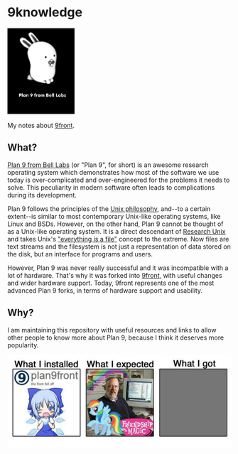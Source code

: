 # 9knowledge

<img src="img/plan9bunnyblack.jpg" width="30%"/>

My notes about [9front](http://9front.org/).

## What?

[Plan 9 from Bell Labs](https://p9f.org/about.html) (or "Plan 9", for short) is an awesome research operating system which demonstrates how most of the software we use today is over-complicated and over-engineered for the problems it needs to solve. This peculiarity in modern software often leads to complications during its development.

Plan 9 follows the principles of the [Unix philosophy](https://en.wikipedia.org/wiki/Unix_philosophy), and--to a certain extent--is similar to most contemporary Unix-like operating systems, like Linux and BSDs. However, on the other hand, Plan 9 cannot be thought of as a Unix-like operating system. It is a direct descendant of [Research Unix](https://en.wikipedia.org/wiki/Research_Unix) and takes Unix's ["everything is a file"](https://en.wikipedia.org/wiki/Everything_is_a_file) concept to the extreme. Now files are text streams and the filesystem is not just a representation of data stored on the disk, but an interface for programs and users.

However, Plan 9 was never really successful and it was incompatible with a lot of hardware. That's why it was forked into [9front](http://9front.org/), with useful changes and wider hardware support. Today, 9front represents one of the most advanced Plan 9 forks, in terms of hardware support and usability.

## Why?

I am maintaining this repository with useful resources and links to allow other people to know more about Plan 9, because I think it deserves more popularity.

![](img/what.jpg)
